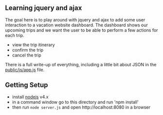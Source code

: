 
## Learning jquery and ajax

The goal here is to play around with jquery and ajax to add some user interaction to a vacation website dashboard. The dashboard shows our upcoming trips and we want the user to be able to perform a few actions for each trip.

 - view the trip itinerary
 - confirm the trip
 - cancel the trip

There is a full write-up of everything, including a little bit about JSON in the [public/js/app.js](public/js/app.js) file.

## Getting Setup

 - install [nodejs](http://nodejs.org) v4.x
 - in a command window go to this directory and run 'npm install'
 - then run `node server.js` and open http://localhost:8080 in a browser
